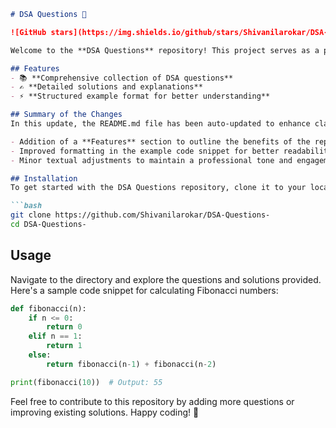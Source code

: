 ```markdown
# DSA Questions 🚀

![GitHub stars](https://img.shields.io/github/stars/Shivanilarokar/DSA-Questions-?style=social) ![Forks](https://img.shields.io/github/forks/Shivanilarokar/DSA-Questions-?style=social)

Welcome to the **DSA Questions** repository! This project serves as a platform for developers and learners to practice and enhance their skills in Data Structures and Algorithms (DSA). This repository is designed to help you improve your understanding of various data structures and algorithms through a collection of questions and solutions.

## Features
- 📚 **Comprehensive collection of DSA questions**
- ✍️ **Detailed solutions and explanations**
- ⚡ **Structured example format for better understanding**

## Summary of the Changes
In this update, the README.md file has been auto-updated to enhance clarity and structure. Key changes include:

- Addition of a **Features** section to outline the benefits of the repository.
- Improved formatting in the example code snippet for better readability.
- Minor textual adjustments to maintain a professional tone and engagement.

## Installation
To get started with the DSA Questions repository, clone it to your local machine using the following command:

```bash
git clone https://github.com/Shivanilarokar/DSA-Questions-
cd DSA-Questions-
```

## Usage
Navigate to the directory and explore the questions and solutions provided. Here's a sample code snippet for calculating Fibonacci numbers:

```python
def fibonacci(n):
    if n <= 0:
        return 0
    elif n == 1:
        return 1
    else:
        return fibonacci(n-1) + fibonacci(n-2)

print(fibonacci(10))  # Output: 55
```

Feel free to contribute to this repository by adding more questions or improving existing solutions. Happy coding! 🎉
```